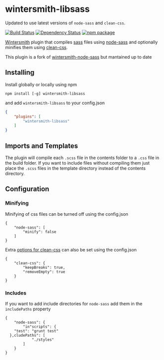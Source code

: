 # wintersmith-libsass

Updated to use latest versions of `node-sass` and `clean-css`.

[![Build Status](https://travis-ci.org/rafinskipg/wintersmith-libsass.svg?branch=master)](https://travis-ci.org/rafinskipg/wintersmith-libsass)
[![Dependency Status](https://www.versioneye.com/user/projects/53ab11a5d043f9e6a0000038/badge.svg?style=flat)](https://www.versioneye.com/user/projects/53ab11a5d043f9e6a0000038)
[![npm package](http://img.shields.io/npm/v/wintersmith-node-sass.svg?style=flat)](https://www.npmjs.org/package/wintersmith-node-sass)

[Wintersmith](https://github.com/jnordberg/wintersmith) plugin that compiles
[sass](http://sass-lang.com) files using
[node-sass](https://github.com/andrew/node-sass) and optionally minifies them
using [clean-css](https://github.com/GoalSmashers/clean-css).


This plugin is a fork of [wintersmith-node-sass](https://github.com/semfact/wintersmith-node-sass) but mantained up to date


## Installing

Install globally or locally using npm

```
npm install [-g] wintersmith-libsass
```

and add `wintersmith-libsass` to your config.json

```json
{
	"plugins": [
		"wintersmith-libsass"
	]
}
```
## Imports and Templates

The plugin will compile each `.scss` file in the contents folder to a `.css`
file in the build folder. If you want to include files without compiling them
just place the `.scss` files in the template directory instead of the contents
directory.

## Configuration

### Minifying

Minifying of css files can be turned off using the config.json

```
{
	"node-sass": [
		"minify": false
	]
}
```

Extra [options for clean-css](https://github.com/GoalSmashers/clean-css#how-to-use-clean-css-programmatically)
can also be set using the config.json

```
{
	"clean-css": {
		"keepBreaks": true,
		"removeEmpty": true
	}
}
```

### Includes

If you want to add include directories for `node-sass` add them in the
`includePaths` property

```
{
	"node-sass": {
		"in"scripts": {
    "test": "grunt test"
  },cludePaths": [
			"./styles"
		]
	}
}
```
